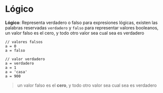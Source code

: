 # Lógico

**Lógico**: Representa verdadero o falso para expresiones lógicas, existen las palabras reservadas `verdadero` y `falso` para representar valores booleanos, un valor falso es el cero, y todo otro valor sea cual sea es verdadero

```text
// valores falsos
a = 0
a = falso

// valor verdadero
a = verdadero
a = 1
a = 'casa'
a = 900
```

> un valor falso es el **cero**, y todo otro valor sea cual sea es verdadero

